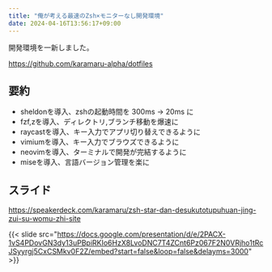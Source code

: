 ```yaml
---
title: "俺が考える最速のZsh×モニターなし開発環境"
date: 2024-04-16T13:56:17+09:00
---
```



開発環境を一新しました。

<!--more-->

https://github.com/karamaru-alpha/dotfiles


## 要約

- sheldonを導入、zshの起動時間を 300ms -> 20ms に
- fzf,zを導入、ディレクトリ,ブランチ移動を爆速に
- raycastを導入、キー入力でアプリ切り替えできるように
- vimiumを導入、キー入力でブラウズできるように
- neovimを導入、ターミナルで開発が完結するように
- miseを導入、言語バージョン管理を楽に

## スライド

https://speakerdeck.com/karamaru/zsh-star-dan-desukutotupuhuan-jing-zui-su-womu-zhi-site

{{< slide src="https://docs.google.com/presentation/d/e/2PACX-1vS4PDovGN3dy13uPBpiRKIo6HzX8LvoDNC7T4ZCnt6Pz067F2N0VRjho1tRcJSyyrgj5CxCSMkv0F2Z/embed?start=false&loop=false&delayms=3000" >}}
